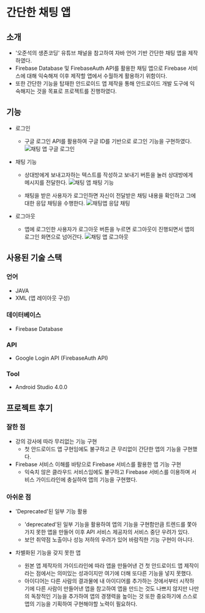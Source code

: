 # 간단한 채팅 앱

## 소개
 - '오준석의 생존코딩' 유튜브 채널을 참고하여 자바 언어 기반 간단한 채팅 앱을 제작하였다.
 - Firebase Database 및 FirebaseAuth API를 활용한 채팅 앱으로 Firebase 서비스에 대해 익숙해져 이후 제작할 앱에서 수월하게 활용하기 위함이다.
 - 또한 간단한 기능을 탑재한 안드로이드 앱 제작을 통해 안드로이드 개발 도구에 익숙해지는 것을 목표로 프로젝트를 진행하였다.


## 기능
 - 로그인
     * 구글 로그인 API를 활용하여 구글 ID를 기반으로 로그인 기능을 구현하였다.   
    ![채팅 앱 구글 로그인](https://user-images.githubusercontent.com/69238456/124533433-4405a200-de4d-11eb-9fc2-02c3dacde325.gif)
    
 - 채팅 기능
     * 상대방에게 보내고자하는 텍스트를 작성하고 보내기 버튼을 눌러 상대방에게 메시지를 전달한다.
    ![채팅 앱 채팅 기능](https://user-images.githubusercontent.com/69238456/124533546-7ca57b80-de4d-11eb-8e8d-1c48b2d5e6cc.gif)   

     * 채팅을 받은 사용자가 로그인하면 자신이 전달받은 채팅 내용을 확인하고 그에 대한 응답 채팅을 수행한다.
    ![채팅앱 응답 채팅](https://user-images.githubusercontent.com/69238456/124533669-baa29f80-de4d-11eb-8fc2-ef138d523592.gif)

 - 로그아웃
     * 앱에 로그인한 사용자가 로그아웃 버튼을 누르면 로그아웃이 진행되면서 앱의 로그인 화면으로 넘어간다.
    ![채팅 앱 로그아웃](https://user-images.githubusercontent.com/69238456/124533756-e7ef4d80-de4d-11eb-860b-a264295aa0df.gif)


## 사용된 기술 스택
### 언어
 - JAVA
 - XML (앱 레이아웃 구성)
### 데이터베이스
 - Firebase Database
### API
 - Google Login API (FirebaseAuth API)
### Tool
 - Android Studio 4.0.0


## 프로젝트 후기
### 잘한 점
 - 강의 강사에 따라 무리없는 기능 구현
     * 첫 안드로이드 앱 구현임에도 불구하고 큰 무리없이 간단한 앱의 기능을 구현했다.
 - Firebase 서비스 이해를 바탕으로 Firebase 서비스를 활용한 앱 기능 구현
     * 익숙치 않은 클라우드 서비스임에도 불구하고 Firebase 서비스를 이용하며 서비스 가이드라인에 충실하여 앱의 기능을 구현했다.

### 아쉬운 점
 - 'Deprecated'된 일부 기능 활용
     * 'deprecated'된 일부 기능을 활용하여 앱의 기능을 구현함만큼 트렌드를 쫓아가지 못한 앱을 만들어 이후 API 서비스 제공자의 서비스 중단 우려가 있다.
     * 보안 취약점 노출이나 성능 저하의 우려가 있어 바람직한 기능 구현이 아니다.
 
 - 차별화된 기능을 갖지 못한 앱
     * 원본 앱 제작자의 가이드라인에 따라 앱을 만들어낸 건 첫 안드로이드 앱 제작이라는 점에서는 의미있는 성과이지만 여기에 더해 또다른 기능을 넣지 못했다.
     * 아이디어는 다른 사람의 결과물에 내 아이디어를 추가하는 것에서부터 시작하기에 다른 사람이 만들어낸 앱을 참고하여 앱을 만드는 것도 나쁘지 않지만 나만의 독창적인 기능을 추가하여
       앱의 경쟁력을 높이는 것 또한 중요하기에 스스로 앱의 기능을 기획하여 구현해야할 노력이 필요하다.
